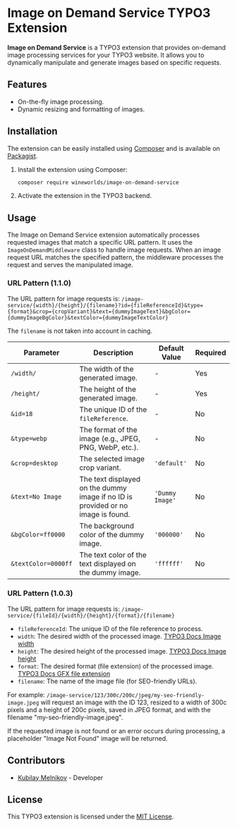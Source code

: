 # Image on Demand Service TYPO3 Extension

**Image on Demand Service** is a TYPO3 extension that provides on-demand image processing services for your TYPO3 website. It allows you to dynamically manipulate and generate images based on specific requests.

## Features

- On-the-fly image processing.
- Dynamic resizing and formatting of images.

## Installation

The extension can be easily installed using [Composer](https://getcomposer.org/) and is available on [Packagist](https://packagist.org/packages/wineworlds/image-on-demand-service).

1. Install the extension using Composer:
   ```bash
   composer require wineworlds/image-on-demand-service
   ```
2. Activate the extension in the TYPO3 backend.

## Usage

The Image on Demand Service extension automatically processes requested images that match a specific URL pattern. It uses the `ImageOnDemandMiddleware` class to handle image requests. When an image request URL matches the specified pattern, the middleware processes the request and serves the manipulated image.

### URL Pattern (1.1.0)

The URL pattern for image requests is: `/image-service/{width}/{height}/{filename}?id={fileReferenceId}&type={format}&crop={cropVariant}&text={dummyImageText}&bgColor={dummyImageBgColor}&textColor={dummyImageTextColor}`

The `filename` is not taken into account in caching.

| Parameter      | Description                                       | Default Value | Required |
|----------------------|-----------------------------------------------|----------------|------------|
| `/width/`              | The width of the generated image.             | -             | Yes        |
| `/height/`             | The height of the generated image.            | -             | Yes        |
| `&id=18`                 | The unique ID of the `fileReference`.         | -             | No         |
| `&type=webp`               | The format of the image (e.g., JPEG, PNG, WebP, etc.). | -             | No         |
| `&crop=desktop`               | The selected image crop variant.               | `'default'`   | No         |
| `&text=No Image`               | The text displayed on the dummy image if no ID is provided or no image is found. | `'Dummy Image'` | No |
| `&bgColor=ff0000`            | The background color of the dummy image. | `'000000'` | No        |
| `&textColor=0000ff`          | The text color of the text displayed on the dummy image. | `'ffffff'` | No        |

### URL Pattern (1.0.3)

The URL pattern for image requests is: `/image-service/{fileId}/{width}/{height}/{format}/{filename}`

- `fileReferenceId`: The unique ID of the file reference to process.
- `width`: The desired width of the processed image. [TYPO3 Docs Image width](https://docs.typo3.org/m/typo3/reference-typoscript/main/en-us/Functions/Imgresource.html#width)
- `height`: The desired height of the processed image. [TYPO3 Docs Image height](https://docs.typo3.org/m/typo3/reference-typoscript/main/en-us/Functions/Imgresource.html#height)
- `format`: The desired format (file extension) of the processed image. [TYPO3 Docs GFX file extension](https://docs.typo3.org/m/typo3/reference-coreapi/main/en-us/Configuration/Typo3ConfVars/GFX.html#imagefile-ext)
- `filename`: The name of the image file (for SEO-friendly URLs).

For example: `/image-service/123/300c/200c/jpeg/my-seo-friendly-image.jpeg` will request an image with the ID 123, resized to a width of 300c pixels and a height of 200c pixels, saved in JPEG format, and with the filename "my-seo-friendly-image.jpeg".

If the requested image is not found or an error occurs during processing, a placeholder "Image Not Found" image will be returned.

## Contributors

- [Kubilay Melnikov](https://www.wineworlds.de/team#kubilay_melnikov) - Developer

## License

This TYPO3 extension is licensed under the [MIT License](LICENSE).
